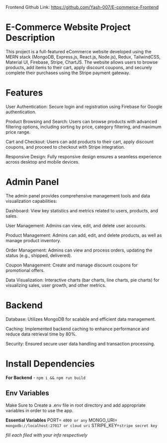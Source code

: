 ﻿Frontend Github Link: https://github.com/Yash-007/E-commerce-Frontend

 # E-Commerce Website Project Description
 
This project is a full-featured eCommerce website developed using the MERN stack (MongoDB, Express.js, React.js, Node.js), Redux, TailwindCSS, Material UI, Firebase, Stripe, ChartJS. The website allows users to browse products, add items to their cart, apply discount coupons, and securely complete their purchases using the Stripe payment gateway.


# Features
User Authentication: Secure login and registration using Firebase for Google authentication.

Product Browsing and Search: Users can browse products with advanced filtering options, including sorting by price, category filtering, and maximum price range.

Cart and Checkout: Users can add products to their cart, apply discount coupons, and proceed to checkout with Stripe integration.

Responsive Design: Fully responsive design ensures a seamless experience across desktop and mobile devices.


# Admin Panel
The admin panel provides comprehensive management tools and data visualization capabilities:

Dashboard: View key statistics and metrics related to users, products, and sales.

User Management: Admins can view, edit, and delete user accounts.

Product Management: Admins can add, edit, and delete products, as well as manage product inventory.

Order Management: Admins can view and process orders, updating the status (e.g., shipped, delivered).

Coupon Management: Create and manage discount coupons for promotional offers.

Data Visualization: Interactive charts (bar charts, line charts, pie charts) for visualizing sales, user growth, and other metrics.


# Backend
Database: Utilizes MongoDB for scalable and efficient data management.

Caching: Implemented backend caching to enhance performance and reduce data retrieval time by 80%.

Security: Ensured secure user data handling and transaction processing.


# Install Dependencies

**For Backend**  -  `npm i && npm run build`

## Env Variables

Make Sure to Create a .env file in root directory and add appropriate variables in order to use the app.

**Essential Variables**  PORT=  `4000 or any`  MONGO_URI=  `mongodb://localhost:27017 or cloud uri`  STRIPE_KEY=`stripe secret key` 

_fill each filed with your info respectively_

